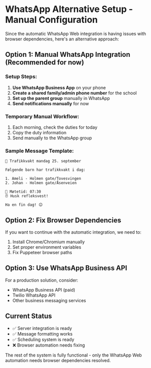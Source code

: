 # WhatsApp Alternative Setup - Manual Configuration

Since the automatic WhatsApp Web integration is having issues with browser dependencies, here's an alternative approach:

## Option 1: Manual WhatsApp Integration (Recommended for now)

### Setup Steps:
1. **Use WhatsApp Business App** on your phone
2. **Create a shared family/admin phone number** for the school
3. **Set up the parent group** manually in WhatsApp
4. **Send notifications manually** for now

### Temporary Manual Workflow:
1. Each morning, check the duties for today
2. Copy the duty information
3. Send manually to the WhatsApp group

### Sample Message Template:
```
🚸 Trafikkvakt mandag 25. september

Følgende barn har trafikkvakt i dag:

1. Ameli - Holmen gate/Tovesvingen
2. Johan - Holmen gate/Åsenveien

📍 Møtetid: 07:30
⏰ Husk refleksvest!

Ha en fin dag! 😊
```

## Option 2: Fix Browser Dependencies

If you want to continue with the automatic integration, we need to:

1. Install Chrome/Chromium manually
2. Set proper environment variables
3. Fix Puppeteer browser paths

## Option 3: Use WhatsApp Business API

For a production solution, consider:
- WhatsApp Business API (paid)
- Twilio WhatsApp API
- Other business messaging services

## Current Status
- ✅ Server integration is ready
- ✅ Message formatting works
- ✅ Scheduling system is ready
- ❌ Browser automation needs fixing

The rest of the system is fully functional - only the WhatsApp Web automation needs browser dependencies resolved.